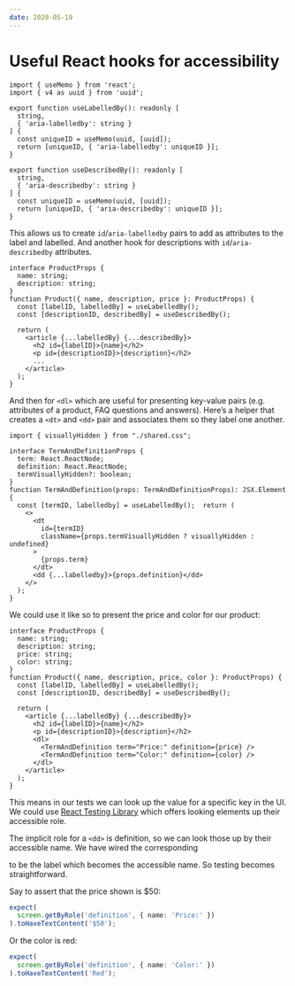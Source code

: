 ```yaml
---
date: 2020-05-19
---
```


# Useful React hooks for accessibility

```tsx
import { useMemo } from 'react';
import { v4 as uuid } from 'uuid';

export function useLabelledBy(): readonly [
  string,
  { 'aria-labelledby': string }
] {
  const uniqueID = useMemo(uuid, [uuid]);
  return [uniqueID, { 'aria-labelledby': uniqueID }];
}

export function useDescribedBy(): readonly [
  string,
  { 'aria-describedby': string }
] {
  const uniqueID = useMemo(uuid, [uuid]);
  return [uniqueID, { 'aria-describedby': uniqueID }];
}
```

This allows us to create `id`/`aria-labelledby` pairs to add as attributes to the label and labelled. And another hook for descriptions with `id`/`aria-describedby` attributes.

```tsx
interface ProductProps {
  name: string;
  description: string;
}
function Product({ name, description, price }: ProductProps) {
  const [labelID, labelledBy] = useLabelledBy();
  const [descriptionID, describedBy] = useDescribedBy();

  return (
    <article {...labelledBy} {...describedBy}>
      <h2 id={labelID}>{name}</h2>
      <p id={descriptionID}>{description}</h2>
      ...
    </article>
  );
}
```

And then for `<dl>` which are useful for presenting key-value pairs (e.g. attributes of a product, FAQ questions and answers). Here’s a helper that creates a `<dt>` and `<dd>` pair and associates them so they label one another.

```tsx
import { visuallyHidden } from "./shared.css";

interface TermAndDefinitionProps {
  term: React.ReactNode;
  definition: React.ReactNode;
  termVisuallyHidden?: boolean;
}
function TermAndDefinition(props: TermAndDefinitionProps): JSX.Element {
  const [termID, labelledby] = useLabelledBy();  return (
    <>
      <dt
        id={termID}
        className={props.termVisuallyHidden ? visuallyHidden : undefined}
      >
        {props.term}
      </dt>
      <dd {...labelledby}>{props.definition}</dd>
    </>
  );
}
```

We could use it like so to present the price and color for our product:

```tsx
interface ProductProps {
  name: string;
  description: string;
  price: string;
  color: string;
}
function Product({ name, description, price, color }: ProductProps) {
  const [labelID, labelledBy] = useLabelledBy();
  const [descriptionID, describedBy] = useDescribedBy();

  return (
    <article {...labelledBy} {...describedBy}>
      <h2 id={labelID}>{name}</h2>
      <p id={descriptionID}>{description}</h2>
      <dl>
        <TermAndDefinition term="Price:" definition={price} />
        <TermAndDefinition term="Color:" definition={color} />
      </dl>
    </article>
  );
}
```

This means in our tests we can look up the value for a specific key in the UI. We could use [React Testing Library](https://testing-library.com/docs/react-testing-library/intro) which offers looking elements up their accessible role.

The implicit role for a `<dd>` is definition, so we can look those up by their accessible name. We have wired the corresponding <dt> to be the label which becomes the accessible name. So testing becomes straightforward.

Say to assert that the price shown is $50:

```ts
expect(
  screen.getByRole('definition', { name: 'Price:' })
).toHaveTextContent('$50');
```

Or the color is red:

```ts
expect(
  screen.getByRole('definition', { name: 'Color:' })
).toHaveTextContent('Red');
```
